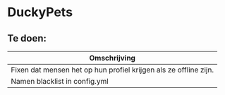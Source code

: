 # DuckyPets


## Te doen:
| Omschrijving  |
|---|
| Fixen dat mensen het op hun profiel krijgen als ze offline zijn.  |
|  Namen blacklist in config.yml |
